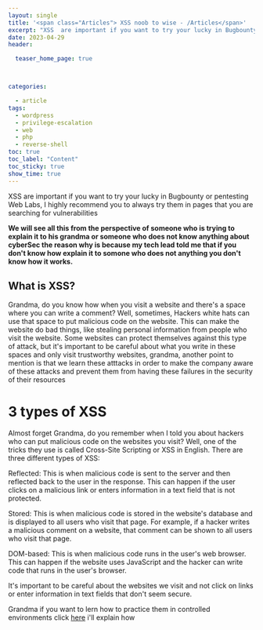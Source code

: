 ```yaml
---
layout: single
title: '<span class="Articles"> XSS noob to wise - /Articles</span>'
excerpt: "XSS  are important if you want to try your lucky in Bugbounty or pentesting Web Labs, I highly recommend you to always try them in pages that you are searching for vulnerabilities "
date: 2023-04-29
header:

  teaser_home_page: true



categories:

  - article
tags:  
  - wordpress
  - privilege-escalation
  - web
  - php
  - reverse-shell
toc: true
toc_label: "Content"
toc_sticky: true
show_time: true
---
```



XSS are important if you want to try your lucky in Bugbounty or pentesting Web Labs, I highly recommend you to always try them in pages that you are searching for vulnerabilities 

**We will see all this from the perspective of someone who is trying to explain it to his grandma or someone who does not know anything about cyberSec the reason why is because my tech lead told me that if you don't know how explain it to somone who does not anything you don't know how it works.**


## What is XSS?

Grandma, do you know how when you visit a website and there's a space where you can write a comment? Well, sometimes, Hackers white hats can use that space to put malicious code on the website. This can make the website do bad things, like stealing personal information from people who visit the website. Some websites can protect themselves against this type of attack, but it's important to be careful about what you write in these spaces and only visit trustworthy websites, grandma, another point to mention is that we learn these atttacks in order to make the company aware of these attacks and prevent them from having these failures in the security of their resources

# 3 types of XSS 

Almost forget Grandma, do you remember when I told you about hackers who can put malicious code on the websites you visit? Well, one of the tricks they use is called Cross-Site Scripting or XSS in English. There are three different types of XSS:

Reflected: This is when malicious code is sent to the server and then reflected back to the user in the response. This can happen if the user clicks on a malicious link or enters information in a text field that is not protected.

Stored: This is when malicious code is stored in the website's database and is displayed to all users who visit that page. For example, if a hacker writes a malicious comment on a website, that comment can be shown to all users who visit that page.

DOM-based: This is when malicious code runs in the user's web browser. This can happen if the website uses JavaScript and the hacker can write code that runs in the user's browser.

It's important to be careful about the websites we visit and not click on links or enter information in text fields that don't seem secure.

Grandma if you want to lern how to practice them in controlled environments click [here](https://zeekk3n.github.io/andrey.github.io/.hacking-notes) i'll explain how


